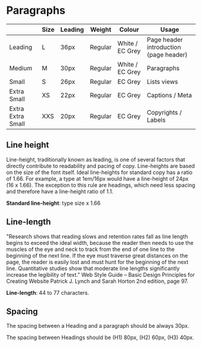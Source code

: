# Paragraphs

<table class="ecl-table">
  <thead>
    <tr>
      <th></th>
      <th>Size</th>
      <th>Leading</th>
      <th>Weight</th>
      <th>Colour</th>
      <th>Usage</th>
    </tr>
  </thead>
  <tbody>
    <tr>
      <td>Leading</td>
      <td>L</td>
      <td>36px</td>
      <td>Regular</td>
      <td>White / EC Grey</td>
      <td>Page header introduction (page header)</td>
    </tr>
    <tr>
      <td>Medium</td>
      <td>M</td>
      <td>30px</td>
      <td>Regular</td>
      <td>White / EC Grey</td>
      <td>Paragraphs</td>
    </tr>
    <tr>
      <td>Small</td>
      <td>S</td>
      <td>26px</td>
      <td>Regular</td>
      <td>EC Grey</td>
      <td>Lists views</td>
    </tr>
    <tr>
      <td>Extra Small</td>
      <td>XS</td>
      <td>22px</td>
      <td>Regular</td>
      <td>EC Grey</td>
      <td>Captions / Meta</td>
    </tr>
    <tr>
      <td>Extra Extra Small</td>
      <td>XXS</td>
      <td>20px</td>
      <td>Regular</td>
      <td>EC Grey</td>
      <td>Copyrights / Labels</td>
    </tr>
  </tbody>
</table>

## Line height

Line-height, traditionally known as leading, is one of several factors that directly contribute to readability and pacing of copy. Line-heights are based on the size of the font itself. Ideal line-heights for standard copy has a ratio of 1.66. For example, a type at 1em/16px would have a line-height of 24px (16 x 1.66). The exception to this rule are headings, which need less spacing and therefore have a line-height ratio of 1.1.

**Standard line-height**: type size x 1.66

## Line-length

"Research shows that reading slows and retention rates fall as line length begins to exceed the ideal width, because the reader then needs to use the muscles of the eye and neck to track from the end of one line to the beginning of the next line. If the eye must traverse great distances on the page, the reader is easily lost and must hunt for the beginning of the next line. Quantitative studies show that moderate line lengths significantly increase the legibility of text."
Web Style Guide – Basic Design Principles for Creating Website
Patrick J. Lynch and Sarah Horton
2nd edition, page 97.

**Line-length**: 44 to 77 characters.       

## Spacing

The spacing between a Heading and a paragraph should be always 30px.

The spacing between Headings should be (H1) 80px, (H2) 60px, (H3) 40px.

